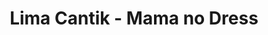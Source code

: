 ---
layout: videojs
title: Lima Cantik - Mama no Dress
category: mv
description: >+
    From Hinatazaka46's 3rd single "Konna ni Suki ni Nacchatte Ii no?"

    Release Date: October 2, 2019

    Translation by @sasori39883522
id: sYECTBU8Pv37
lang: en
subtitles: Hinatazaka46 - Mama no Dress Full ver.en.vtt
video_url: https://youtu.be/l2FnsMzDqbM
thumbnail: https://i.ytimg.com/vi/l2FnsMzDqbM/sddefault.jpg
upload_date: 2019-10-02
---